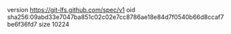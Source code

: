 version https://git-lfs.github.com/spec/v1
oid sha256:09abd33e7047ba851c02c02e7cc8786ae18e84d7f0540b66d8ccaf7be6f36fd7
size 10224
